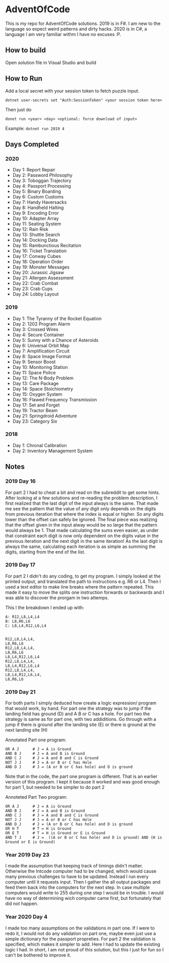 # AdventOfCode

This is my repo for AdventOfCode solutions. 2019 is in F#. I am  new to the language so expect weird patterns and dirty hacks. 2020 is in C#, a language I am very familiar withm I have no excuses :P.

## How to build

Open solution file in Visual Studio and build

## How to Run

Add a local secret with your session token to fetch puzzle input.

```
dotnet user-secrets set "Auth:SessionToken" <your session token here>
```

Then just do
```
donet run <year> <day> <optional: force download of input>
```

Example: `dotnet run 2019 4`

## Days Completed

### 2020

- Day 1: Report Repair
- Day 2:  Password Philosophy
- Day 3: Toboggan Trajectory
- Day 4: Passport Processing
- Day 5: Binary Boarding
- Day 6: Custom Customs
- Day 7: Handy Haversacks
- Day 8: Handheld Halting
- Day 9: Encoding Error
- Day 10: Adapter Array
- Day 11: Seating System
- Day 12: Rain Risk
- Day 13: Shuttle Search
- Day 14: Docking Data
- Day 15: Rambunctious Recitation
- Day 16: Ticket Translation
- Day 17: Conway Cubes
- Day 18: Operation Order
- Day 19: Monster Messages
- Day 20: Jurassic Jigsaw
- Day 21: Allergen Assessment
- Day 22: Crab Combat
- Day 23: Crab Cups
- Day 24: Lobby Layout

### 2019

- Day 1: The Tyranny of the Rocket Equation
- Day 2: 1202 Program Alarm
- Day 3: Crossed Wires
- Day 4: Secure Container
- Day 5: Sunny with a Chance of Asteroids
- Day 6: Universal Orbit Map
- Day 7: Amplification Circuit
- Day 8: Space Image Format
- Day 9: Sensor Boost
- Day 10: Monitoring Station
- Day 11: Space Police
- Day 12: The N-Body Problem
- Day 13: Care Package
- Day 14: Space Stoichiometry
- Day 15: Oxygen System
- Day 16: Flawed Frequency Transmission
- Day 17: Set and Forget
- Day 19: Tractor Beam
- Day 21: Springdroid Adventure
- Day 23: Category Six

### 2018

- Day 1: Chronal Calibration
- Day 2: Inventory Management System

## Notes

### 2019 Day 16

For part 2 I had to cheat a bit and read on the subreddit to get some hints. After looking at a few solutions and re-reading the problem description, I first realized that the last digit of the input always is the same. That made me see the pattern that the value of any digit only depends on the digits from previous iteration that where the index is equal or higher. So any digits lower than the offset can safely be ignored. The final piece was realizing that the offset given in the input alway would be so large that the pattern would always be 1. That made calculating the sums even easier, as under that constraint each digit is now only dependent on the digits value in the previous iteration and the next digit in the same iteration! As the last digit is always the same, calculating each iteration is as simple as summing the digits, starting from the end of the list.

### 2019 Day 17
For part 2 I didn't do any coding, to get my program. I simply looked at the printed output, and translated the path to instructions e.g. R6 or L4. Then I used a text editor to make line breaks where the pattern repeated. This made it easy to move the splits one instruction forwards or backwards and I was able to discover the prorgam in two attemps.

This I the breakdown I ended up with:
```
A: R12,L8,L4,L4
B: L8,R6,L6
C: L8,L4,R12,L6,L4


R12,L8,L4,L4,
L8,R6,L6
R12,L8,L4,L4,
L8,R6,L6
L8,L4,R12,L6,L4
R12,L8,L4,L4,
L8,L4,R12,L6,L4
R12,L8,L4,L4,
L8,L4,R12,L6,L4,
L8,R6,L6
```

### 2019 Day 21
For both parts I simply deduced how create a logic expression/ program that would work, by hand.
For part one the strategy was to jump if the landing field has ground (D) and A B or C has a hole.
For part two the strategy is same as for part one, with two addiditions. Go through with a jump if there is ground after the landing site (E) or there is ground at the next landing site (H)

Annotated Part one program:
```
OR A J      # J = A is Ground
AND B J     # J = A and B is Ground
AND C J     # J = A and B and C is Ground
NOT J J     # J = A or B or C has Hole
AND D J     # J = (A or B or C has hole) and D is ground
```

Note that in the code, the part one program is different. That is an earlier version of this program. I kept it because it worked and was good enough for part 1, but needed to be simpler to do part 2

Annoteted Part Two program:
```
OR A J      # J = A is Ground
AND B J     # J = A and B is Ground
AND C J     # J = A and B and C is Ground
NOT J J     # J = A or B or C has Hole
AND D J     # J = (A or B or C has hole) and D is ground
OR H T      # T = H is Ground
OR E T      # T = H is Ground or E is Ground
AND T J     # J =  ((A or B or C has hole) and D is ground) AND (H is Ground or E is Ground)
```

### Year 2019 Day 23

I made the assumption that keeping track of timings didn't matter. Otherwise the Intcode computer had to be changed, which would cause many previous challenges to have to be updated. Instead I run every computer until it requests input. Then I gather the all output packages and feed them back into the computers for the next step. In case multiple computers would write to 255 during one step I would be in trouble. I would have no way of determining wich computer came first, but fortunately that did not happen.

### Year 2020 Day 4

I made too many assumptions on the validations in part one. If I were to redo it, I would not do any validation on part one, maybe even just use a simple dictionary for the passport propreties. For part 2 the validation is specified, which makes it simpler to add. Here I had to update the existing logic I had. In short, I am not proud of this solution, but this I just for fun so I can't be bothered to improve it.